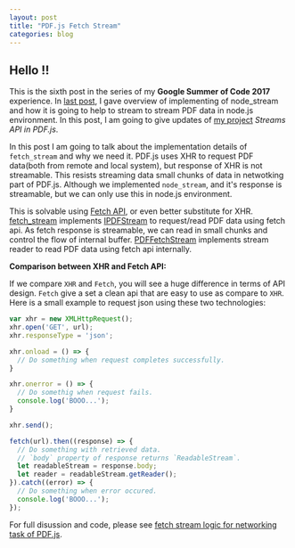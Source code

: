 ```yaml
---
layout: post
title: "PDF.js Fetch Stream"
categories: blog
---
```


## Hello !!

This is the sixth post in the series of my **Google Summer of Code 2017** experience. In [last post](https://mukulmishra18.github.io/blog/PDF.js-Node-Stream/), I gave overview of implementing of node_stream and how it is going to help to stream to stream PDF data in node.js environment. In this post, I am going to give updates of [my project](https://github.com/mozilla/pdf.js/projects/4) _Streams API in PDF.js_.


In this post I am going to talk about the implementation details of `fetch_stream` and why we need it. PDF.js uses XHR to request PDF data(both from remote and local system), but response of XHR is not streamable. This resists streaming data small chunks of data in netwotking part of PDF.js. Although we implemented `node_stream`, and it's response is streamable, but we can only use this in node.js environment.

This is solvable using [Fetch API](https://fetch.spec.whatwg.org/#fetch-api), or even better substitute for XHR. [fetch_stream](https://github.com/mukulmishra18/pdf.js/commit/84d492d03bdc5ff9622a258f75b7b7fc296ebc74) implements [IPDFStream](https://github.com/mozilla/pdf.js/blob/master/src/core/worker.js#L62) to request/read PDF data using fetch api. As fetch response is streamable, we can read in small chunks and control the flow of internal buffer. [PDFFetchStream](https://github.com/mukulmishra18/pdf.js/commit/84d492d03bdc5ff9622a258f75b7b7fc296ebc74#diff-ffa21364c93bc3328ab1eb76226f8a71R19) implements stream reader to read PDF data using fetch api internally.

**Comparison between XHR and Fetch API:**

If we compare `XHR` and `Fetch`, you will see a huge difference in terms of API design. `Fetch` give a set a clean api that are easy to use as compare to `XHR`. Here is a small example to request json using these two technologies:

```javascript
var xhr = new XMLHttpRequest();
xhr.open('GET', url);
xhr.responseType = 'json';

xhr.onload = () => {
  // Do something when request completes successfully.
}

xhr.onerror = () => {
  // Do somethig when request fails.
  console.log('BOOO...');
}

xhr.send();
```

```javascript
fetch(url).then((response) => {
  // Do something with retrieved data.
  // `body` property of response returns `ReadableStream`.
  let readableStream = response.body;
  let reader = readableStream.getReader();
}).catch((error) => {
  // Do something when error occured.
  console.log('BOOO...');
});
```

For full disussion and code, please see [fetch stream logic for networking task of PDF.js](https://github.com/mozilla/pdf.js/pull/8768).
